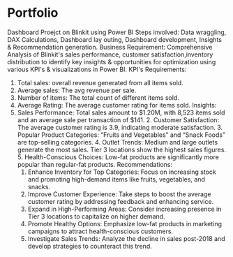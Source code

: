 # Portfolio
Dashboard Proejct on Blinkit using Power BI 
Steps involved: Data wraggling, DAX Calculations, Dashboard lay outing, Dashboard development, Insights & Recommendation generation.
Business Requirement: Comprehensive Analysis of Blinkit's sales performance, customer satisfaction,inventory distribution to identify key insights & opportunities for optimization using various KPI's & visualizations in Power BI.
KPI's Requirements:
1. Total sales: overall revenue generated from all items sold.
2. Average sales: The avg revenue per sale.
3. Number of items: The total count of different items sold.
4. Average Rating: The average customer rating for items sold.
Insights:
1.	Sales Performance: Total sales amount to $1.20M, with 8,523 items sold and an average sale per transaction of $141.
	2.	Customer Satisfaction: The average customer rating is 3.9, indicating moderate satisfaction.
	3.	Popular Product Categories: “Fruits and Vegetables” and “Snack Foods” are top-selling categories.
	4.	Outlet Trends: Medium and large outlets generate the most sales. Tier 3 locations show the highest sales figures.
	5.	Health-Conscious Choices: Low-fat products are significantly more popular than regular-fat products.
 Recommendations:
	1.	Enhance Inventory for Top Categories: Focus on increasing stock and promoting high-demand items like fruits, vegetables, and snacks.
	2.	Improve Customer Experience: Take steps to boost the average customer rating by addressing feedback and enhancing service.
	3.	Expand in High-Performing Areas: Consider increasing presence in Tier 3 locations to capitalize on higher demand.
	4.	Promote Healthy Options: Emphasize low-fat products in marketing campaigns to attract health-conscious customers.
	5.	Investigate Sales Trends: Analyze the decline in sales post-2018 and develop strategies to counteract this trend.
